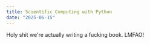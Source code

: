```yaml
---
title: Scientific Computing with Python
date: "2025-06-15"
---
```


Holy shit we're actually writing a fucking book. LMFAO!